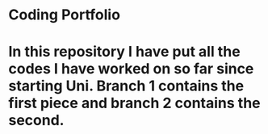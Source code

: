 # Coding Portfolio
# In this repository I have put all the codes I have worked on so far since starting Uni. Branch 1 contains the first piece and branch 2 contains the second.
